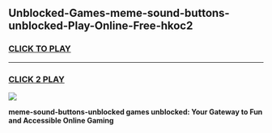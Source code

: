 
## Unblocked-Games-meme-sound-buttons-unblocked-Play-Online-Free-hkoc2
<h3>
<a href="https://premium76.site?title=meme-sound-buttons-unblocked&ref=26A">CLICK TO PLAY</a></h3>
<hr>

<h3>
<a href="https://premium76.site?title=meme-sound-buttons-unblocked&ref=26A">CLICK 2 PLAY</a>
  
</h3>

<a href="https://premium76.site?title=meme-sound-buttons-unblocked&ref=26A"><img src="https://clearcache.store/games.png"></a>


**meme-sound-buttons-unblocked games unblocked: Your Gateway to Fun and Accessible Online Gaming**
